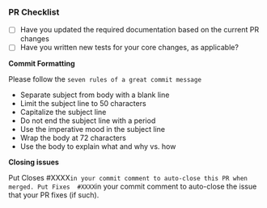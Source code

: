 
<!-- You can erase any parts of this template not applicable to your Pull Request. -->

### PR Checklist
- [ ] Have you updated the required documentation based on the current PR
  changes
- [ ] Have you written new tests for your core changes, as applicable?

**Commit Formatting**

Please follow the `seven rules of a great commit message`

- Separate subject from body with a blank line
- Limit the subject line to 50 characters
- Capitalize the subject line
- Do not end the subject line with a period
- Use the imperative mood in the subject line
- Wrap the body at 72 characters
- Use the body to explain what and why vs. how

**Closing issues**

Put Closes #XXXX`in your commit comment to auto-close this PR when merged.
Put Fixes  #XXXX`in your commit comment to auto-close the issue that your PR fixes (if such).


